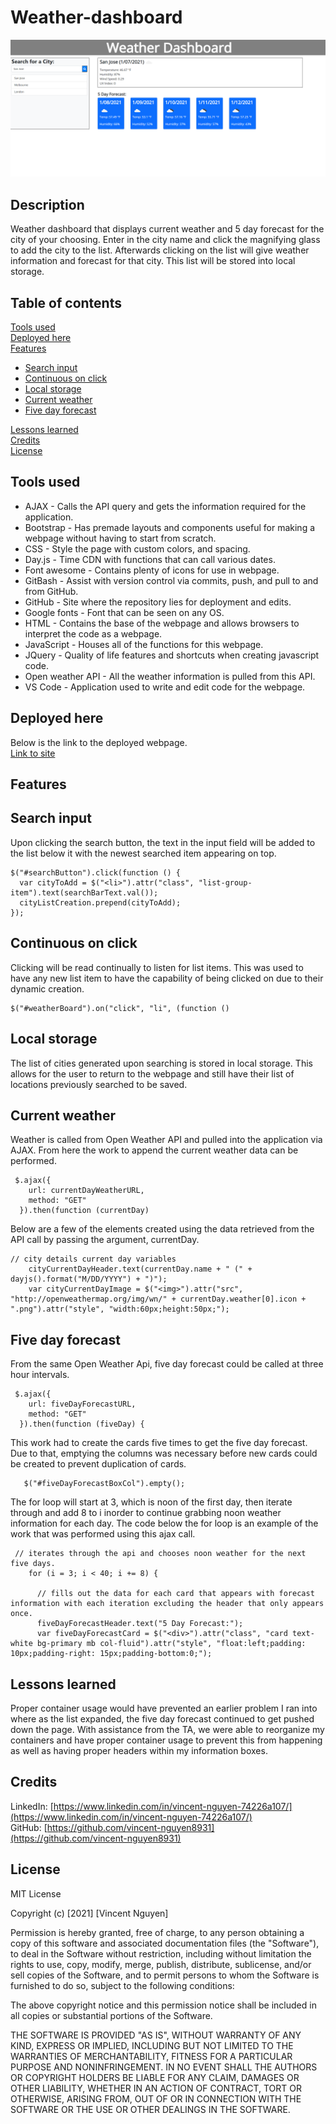 # Weather-dashboard

![image](./assets/Weather-dashboard-landing-page.png)

Description
------------

Weather dashboard that displays current weather and 5 day forecast for the city of your choosing. Enter in the city name and click the magnifying glass to add the city to the list. Afterwards clicking on the list will give weather information and forecast for that city. This list will be stored into local storage.

 Table of contents
---------------
[Tools used](#Tools-used)<br />
[Deployed here](#Deployed-here)<br />
[Features](#Features)
* [Search input](#Search-input)
* [Continuous on click](#Continuous-on-click)
* [Local storage](#Local-storage)
* [Current weather](#Current-weather)
* [Five day forecast](#Five-day-forecast)

[Lessons learned](#Lessons-learned)<br />
[Credits](#Credits)<br />
[License](#License)

Tools used
-------------------

* AJAX - Calls the API query and gets the information required for the application.
* Bootstrap - Has premade layouts and components useful for making a webpage without having to start from scratch. 
* CSS - Style the page with custom colors, and spacing.
* Day.js - Time CDN with functions that can call various dates.
* Font awesome - Contains plenty of icons for use in webpage.
* GitBash - Assist with version control via commits, push, and pull to and from GitHub.
* GitHub - Site where the repository lies for deployment and edits.
* Google fonts - Font that can be seen on any OS.
* HTML - Contains the base of the webpage and allows browsers to interpret the code as a webpage.
* JavaScript - Houses all of the functions for this webpage. 
* JQuery - Quality of life features and shortcuts when creating javascript code. 
* Open weather API - All the weather information is pulled from this API.
* VS Code - Application used to write and edit code for the webpage.

Deployed here
-------------

Below is the link to the deployed webpage. <br />
[Link to site](https://vincent-nguyen8931.github.io/Weather-dashboard/)


Features
------------------

Search input
-----------------------

Upon clicking the search button, the text in the input field will be added to the list below it with the newest searched item appearing on top.
```
$("#searchButton").click(function () {
  var cityToAdd = $("<li>").attr("class", "list-group-item").text(searchBarText.val());
  cityListCreation.prepend(cityToAdd);
});
```

Continuous on click
---------------
Clicking will be read continually to listen for list items. This was used to have any new list item to have the capability of being clicked on due to their dynamic creation.
```
$("#weatherBoard").on("click", "li", (function ()
```

Local storage
-----------------
The list of cities generated upon searching is stored in local storage. This allows for the user to return to the webpage and still have their list of locations previously searched to be saved.

Current weather
-----------
Weather is called from Open Weather API and pulled into the application via AJAX. From here the work to append the current weather data can be performed.
```
 $.ajax({
    url: currentDayWeatherURL,
    method: "GET"
  }).then(function (currentDay)
```
Below are a few of the elements created using the data retrieved from the API call by passing the argument, currentDay.
```
// city details current day variables
    cityCurrentDayHeader.text(currentDay.name + " (" + dayjs().format("M/DD/YYYY") + ")");
    var cityCurrentDayImage = $("<img>").attr("src", "http://openweathermap.org/img/wn/" + currentDay.weather[0].icon + ".png").attr("style", "width:60px;height:50px;");
```
Five day forecast
-------------------

From the same Open Weather Api, five day forecast could be called at three hour intervals.
```
 $.ajax({
    url: fiveDayForecastURL,
    method: "GET"
  }).then(function (fiveDay) {

```
This work had to create the cards five times to get the five day forecast. Due to that, emptying the columns was necessary before new cards could be created to prevent duplication of cards.
```
   $("#fiveDayForecastBoxCol").empty();
```
The for loop will start at 3, which is noon of the first day, then iterate through and add 8 to i inorder to continue grabbing noon weather information for each day. The code below the for loop is an example of the work that was performed using this ajax call.
```
 // iterates through the api and chooses noon weather for the next five days.
    for (i = 3; i < 40; i += 8) {

      // fills out the data for each card that appears with forecast information with each iteration excluding the header that only appears once.
      fiveDayForecastHeader.text("5 Day Forecast:");
      var fiveDayForecastCard = $("<div>").attr("class", "card text-white bg-primary mb col-fluid").attr("style", "float:left;padding: 10px;padding-right: 15px;padding-bottom:0;");
```

Lessons learned
---------------
Proper container usage would have prevented an earlier problem I ran into where as the list expanded, the five day forecast continued to get pushed down the page. With assistance from the TA, we were able to reorganize my containers and have proper container usage to prevent this from happening as well as having proper headers within my information boxes.


Credits
---------------
LinkedIn: [https://www.linkedin.com/in/vincent-nguyen-74226a107/](https://www.linkedin.com/in/vincent-nguyen-74226a107/) <br />
GitHub: [https://github.com/vincent-nguyen8931](https://github.com/vincent-nguyen8931)


License
----------
MIT License

Copyright (c) [2021] [Vincent Nguyen]

Permission is hereby granted, free of charge, to any person obtaining a copy
of this software and associated documentation files (the "Software"), to deal
in the Software without restriction, including without limitation the rights
to use, copy, modify, merge, publish, distribute, sublicense, and/or sell
copies of the Software, and to permit persons to whom the Software is
furnished to do so, subject to the following conditions:

The above copyright notice and this permission notice shall be included in all
copies or substantial portions of the Software.

THE SOFTWARE IS PROVIDED "AS IS", WITHOUT WARRANTY OF ANY KIND, EXPRESS OR
IMPLIED, INCLUDING BUT NOT LIMITED TO THE WARRANTIES OF MERCHANTABILITY,
FITNESS FOR A PARTICULAR PURPOSE AND NONINFRINGEMENT. IN NO EVENT SHALL THE
AUTHORS OR COPYRIGHT HOLDERS BE LIABLE FOR ANY CLAIM, DAMAGES OR OTHER
LIABILITY, WHETHER IN AN ACTION OF CONTRACT, TORT OR OTHERWISE, ARISING FROM,
OUT OF OR IN CONNECTION WITH THE SOFTWARE OR THE USE OR OTHER DEALINGS IN THE
SOFTWARE.